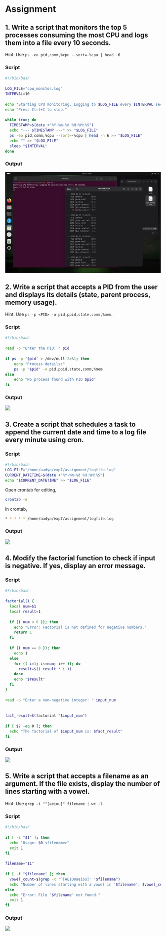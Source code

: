 # Assignment 
## 1. Write a script that monitors the top 5 processes consuming the most CPU and logs them into a file every 10 seconds.
Hint: Use `ps -eo pid,comm,%cpu --sort=-%cpu | head -6`.
### Script
```bash
#!/bin/bash

LOG_FILE="cpu_monitor.log"
INTERVAL=10 

echo "Starting CPU monitoring. Logging to $LOG_FILE every $INTERVAL seconds."
echo "Press Ctrl+C to stop."

while true; do
  TIMESTAMP=$(date +"%Y-%m-%d %H:%M:%S")
  echo "--- $TIMESTAMP ---" >> "$LOG_FILE"
  ps -eo pid,comm,%cpu --sort=-%cpu | head -n 6 >> "$LOG_FILE"
  echo "" >> "$LOG_FILE"
  sleep "$INTERVAL"
done
```
###  Output
![](./images/assignment1.png)

## 2.  Write a script that accepts a PID from the user and displays its details (state, parent process, memory usage).
Hint: Use `ps -p <PID> -o pid,ppid,state,comm,%mem`.
### Script
```bash
#!/bin/bash

read -p "Enter the PID: " pid

if ps -p "$pid" > /dev/null 2>&1; then
    echo "Process details:"
    ps -p "$pid" -o pid,ppid,state,comm,%mem
else
    echo "No process found with PID $pid"
fi
```
###  Output
![](./images/assignment2.png)

## 3. Create a script that schedules a task to append the current date and time to a log file every minute using cron.
### Script
```bash
#!/bin/bash
LOG_FILE="/home/aadya/exp7/assignment/logfile.log" 
CURRENT_DATETIME=$(date +"%Y-%m-%d %H:%M:%S")
echo "$CURRENT_DATETIME" >> "$LOG_FILE"
```
Open crontab for editing,
```bash
crontab -e
```
In crontab,
```bash
* * * * * /home/aadya/exp7/assignment/logfile.log
```
###  Output
![](./images/assignment3.png)

## 4. Modify the factorial function to check if input is negative. If yes, display an error message.
### Script
```bash
#!/bin/bash

factorial() {
  local num=$1
  local result=1

  if (( num < 0 )); then
    echo "Error: Factorial is not defined for negative numbers."
    return 1 
  fi

  if (( num == 0 )); then
    echo 1
  else
    for (( i=1; i<=num; i++ )); do
      result=$(( result * i ))
    done
    echo "$result"
  fi
}

read -p "Enter a non-negative integer: " input_num


fact_result=$(factorial "$input_num")

if [ $? -eq 0 ]; then
  echo "The factorial of $input_num is: $fact_result"
fi
```
###  Output
![](./images/assignment4.png)

## 5. Write a script that accepts a filename as an argument. If the file exists, display the number of lines starting with a vowel.
Hint: Use `grep -i "^[aeiou]" filename | wc -l`.
### Script
```bash
#!/bin/bash

if [ -z "$1" ]; then
  echo "Usage: $0 <filename>"
  exit 1
fi

filename="$1"

if [ -f "$filename" ]; then
  vowel_count=$(grep -c '^[AEIOUaeiou]' "$filename")
  echo "Number of lines starting with a vowel in '$filename': $vowel_count"
else
  echo "Error: File '$filename' not found."
  exit 1
fi
```
###  Output
![](./images/assignment5.png)

